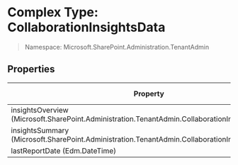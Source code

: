 # Complex Type: CollaborationInsightsData

> Namespace: Microsoft.SharePoint.Administration.TenantAdmin

## Properties

Property | SPO | SP 2019 | SP 2016 | SP 2013
----------|:---:|:-------:|:-------:|:-------:
insightsOverview (Microsoft.SharePoint.Administration.TenantAdmin.CollaborationInsightsOverview) | ✅ | ❌ | ❌ | ❌
insightsSummary (Microsoft.SharePoint.Administration.TenantAdmin.CollaborationInsightsSummary) | ✅ | ❌ | ❌ | ❌
lastReportDate (Edm.DateTime) | ✅ | ❌ | ❌ | ❌